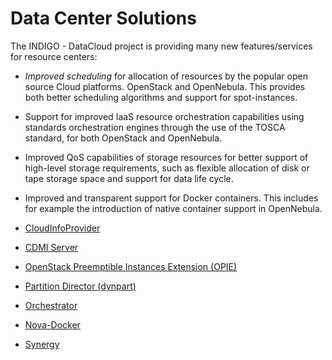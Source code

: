 # Data Center Solutions

The INDIGO - DataCloud project is providing many new features/services for resource centers: 
* *Improved scheduling* for allocation of resources by the popular open source Cloud platforms. OpenStack and OpenNebula. This provides both better scheduling algorithms and support for spot-instances.
* Support for improved IaaS resource orchestration capabilities using standards  orchestration engines through the use of the TOSCA standard, for both OpenStack and OpenNebula.
* Improved QoS capabilities of storage resources for better support of high-level storage requirements, such as flexible allocation of disk or tape storage space and support for data life cycle.
* Improved and transparent support for Docker containers. This includes for example the introduction of native container support in OpenNebula. 

* [CloudInfoProvider](cip1.md)
* [CDMI Server](cdmi1.md)
* [OpenStack Preemptible Instances Extension (OPIE)](indigo1/opie1.md)
* [Partition Director (dynpart)](indigo1/dynpart1.md)
* [Orchestrator](indigo1/orchestrator1.md)
* [Nova-Docker](indigo1/nova-docker1.md)
* [Synergy](indigo1/synergy1.md) 

